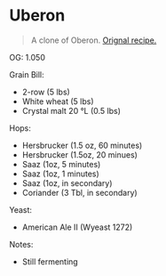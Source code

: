 Uberon
===

> A clone of Oberon. [Orignal recipe.](https://byo.com/blogs/entry/bell-s-oberon-clone-woodberon)

OG: 1.050

Grain Bill:

* 2-row (5 lbs)
* White wheat (5 lbs)
* Crystal malt 20 °L (0.5 lbs)

Hops:

* Hersbrucker (1.5 oz, 60 minutes)
* Hersbrucker (1.5oz, 20 minues)
* Saaz (1oz, 5 minutes)
* Saaz (1oz, 1 minutes)
* Saaz (1oz, in secondary)
* Coriander (3 Tbl, in secondary)

Yeast:

* American Ale II (Wyeast 1272)

Notes:

* Still fermenting
